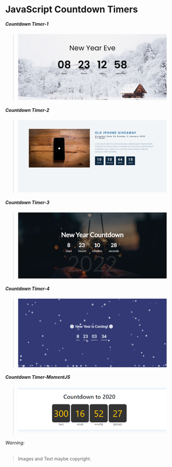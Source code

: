 # JavaScript Countdown Timers

##### Countdown Timer-1

> ![new-year-countdown-timer](https://github.com/ikramdeveloper/Countdown-timers-JS/blob/master/projects-images/countdown-timer-1.png?raw-true)

##### Countdown Timer-2

> ![giveaway-countdown-timer](https://github.com/ikramdeveloper/Countdown-timers-JS/blob/master/projects-images/countdown-timer-2.png?raw-true)

##### Countdown Timer-3

> ![new-year-countdown-timer](https://github.com/ikramdeveloper/Countdown-timers-JS/blob/master/projects-images/countdown-timer-3.png?raw-true)

##### Countdown Timer-4

> ![new-year-countdown-timer](https://github.com/ikramdeveloper/Countdown-timers-JS/blob/master/projects-images/countdown-timer-4.png?raw-true)

##### Countdown Timer-MomentJS

> ![new-year-countdown-timer-momentjs](https://github.com/ikramdeveloper/Countdown-timers-JS/blob/master/projects-images/countdown-timer-momentjs.png?raw-true)

###### Warning:

> Images and Text maybe copyright.
